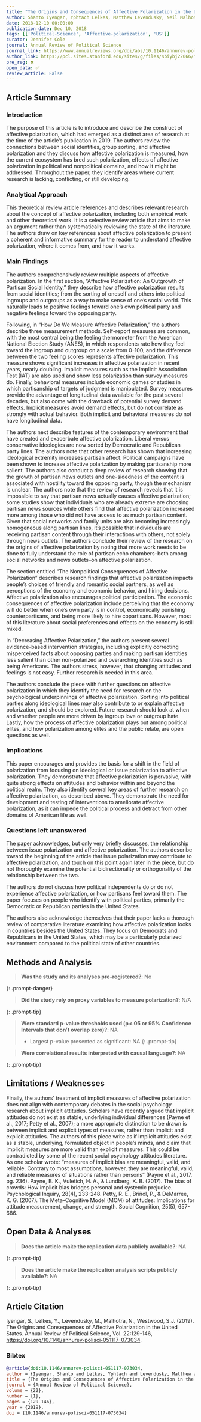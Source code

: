 ```yaml
---
title: "The Origins and Consequences of Affective Polarization in the United States"
author: Shanto Iyengar, Yphtach Lelkes, Matthew Levendusky, Neil Malhotra, and Sean J. Westwood
date: 2018-12-10 00:00:00
publication_date: Dec 10, 2018
tags: [['Political-Science', 'Affective-polarization', 'US']]
curator: Jennifer Cole
journal: Annual Review of Political Science
journal_link: https://www.annualreviews.org/doi/abs/10.1146/annurev-polisci-051117-073034
author_link: https://pcl.sites.stanford.edu/sites/g/files/sbiybj22066/files/media/file/iyengar-ar-origins.pdf
pre_reg: ❌
open_data: ✅
review_article: False
---
```


## Article Summary

### Introduction ###

The purpose of this article is to introduce and describe the construct of affective polarization, which had emerged as a distinct area of research at the time of the article’s publication in 2019. The authors review the connections between social identities, group sorting, and affective polarization and they discuss how affective polarization is measured, how the current ecosystem has bred such polarization, effects of affective polarization in political and nonpolitical domains, and how it might be addressed. Throughout the paper, they identify areas where current research is lacking, conflicting, or still developing.

### Analytical Approach ###

This theoretical review article references and describes relevant research about the concept of affective polarization, including both empirical work and other theoretical work. It is a selective review article that aims to make an argument rather than systematically reviewing the state of the literature. The authors draw on key references about affective polarization to present a coherent and informative summary for the reader to understand affective polarization, where it comes from, and how it works.

### Main Findings ###

The authors comprehensively review multiple aspects of affective polarization. In the first section, “Affective Polarization: An Outgrowth of Partisan Social Identity,” they describe how affective polarization results from social identities; from the sorting of oneself and others into political ingroups and outgroups as a way to make sense of one’s social world. This naturally leads to positive feelings toward one’s own political party and negative feelings toward the opposing party. 
 
Following, in “How Do We Measure Affective Polarization,” the authors describe three measurement methods. Self-report measures are common, with the most central being the feeling thermometer from the American National Election Study (ANES), in which respondents rate how they feel toward the ingroup and outgroup on a scale from 0-100, and the difference between the two feeling scores represents affective polarization. This measure shows significant increases in affective polarization in recent years, nearly doubling. Implicit measures such as the Implicit Association Test (IAT) are also used and show less polarization than survey measures do. Finally, behavioral measures include economic games or studies in which partisanship of targets of judgment is manipulated. Survey measures provide the advantage of longitudinal data available for the past several decades, but also come with the drawback of potential survey demand effects. Implicit measures avoid demand effects, but do not correlate as strongly with actual behavior. Both implicit and behavioral measures do not have longitudinal data.

The authors next describe features of the contemporary environment that have created and exacerbate affective polarization.  Liberal versus conservative ideologies are now sorted by Democratic and Republican party lines. The authors note that other research has shown that increasing ideological extremity increases partisan affect. Political campaigns have been shown to increase affective polarization by making partisanship more salient. The authors also conduct a deep review of research showing that the growth of partisan news outlets and one-sidedness of the content is associated with hostility toward the opposing party, though the mechanism is unclear. The authors note that the review of research reveals that it is impossible to say that partisan news actually causes affective polarization; some studies show that individuals who are already extreme are choosing partisan news sources while others find that affective polarization increased more among those who did not have access to as much partisan content. Given that social networks and family units are also becoming increasingly homogeneous along partisan lines, it’s possible that individuals are receiving partisan content through their interactions with others, not solely through news outlets. The authors conclude their review of the research on the origins of affective polarization by noting that more work needs to be done to fully understand the role of partisan echo chambers–both among social networks and news outlets–on affective polarization. 

The section entitled “The Nonpolitical Consequences of Affective Polarization” describes research findings that affective polarization impacts people’s choices of friendly and romantic social partners, as well as perceptions of the economy and economic behavior, and hiring decisions. Affective polarization also encourages political participation. The economic consequences of affective polarization include perceiving that the economy will do better when one’s own party is in control, economically punishing counterpartisans, and being more likely to hire copartisans. However, most of this literature about social preferences and effects on the economy is still mixed. 

In “Decreasing Affective Polarization,” the authors present several evidence-based intervention strategies, including explicitly correcting misperceived facts about opposing parties and making partisan identities less salient than other non-polarized and overarching identities such as being Americans. The authors stress, however, that changing attitudes and feelings is not easy. Further research is needed in this area.

The authors conclude the piece with further questions on affective polarization in which they identify the need for research on the psychological underpinnings of affective polarization. Sorting into political parties along ideological lines may also contribute to or explain affective polarization, and should be explored. Future research should look at when and whether people are more driven by ingroup love or outgroup hate. Lastly, how the process of affective polarization plays out among political elites, and how polarization among elites and the public relate, are open questions as well.

### Implications ###

This paper encourages and provides the basis for a shift in the field of polarization from focusing on ideological or issue polarization to affective polarization. They demonstrate that affective polarization is pervasive, with quite strong effects on attitudes and behavior within and beyond the political realm. They also identify several key areas of further research on affective polarization, as described above. They demonstrate the need for development and testing of interventions to ameliorate affective polarization, as it can impede the political process and detract from other domains of American life as well.

### Questions left unanswered ###

The paper acknowledges, but only very briefly discusses, the relationship between issue polarization and affective polarization. The authors describe toward the beginning of the article that issue polarization may contribute to affective polarization, and touch on this point again later in the piece, but do not thoroughly examine the potential bidirectionality or orthogonality of the relationship between the two.

The authors do not discuss how political independents do or do not experience affective polarization, or how partisans feel toward them. The paper focuses on people who identify with political parties, primarily the Democratic or Republican parties in the United States.

The authors also acknowledge themselves that their paper lacks a thorough review of comparative literature examining how affective polarization looks in countries besides the United States. They focus on Democrats and Republicans in the United States, which may be a particularly polarized environment compared to the political state of other countries.


## Methods and Analysis

> **Was the study and its analyses pre-registered?**: No
> 
{: .prompt-danger}

> **Did the study rely on proxy variables to measure polarization?**: N/A
> 
> 
>  
{: .prompt-tip}


> **Were standard p-value thresholds used (p<.05 or 95% Confidence Intervals that don’t overlap zero)?**: NA
> 
> - Largest p-value presented as significant: NA
{: .prompt-tip}

> **Were correlational results interpreted with causal language?**: NA
> 
{: .prompt-tip}

## Limitations / Weaknesses

Finally, the authors’ treatment of implicit measures of affective polarization does not align with contemporary debates in the social psychology research about implicit attitudes. Scholars have recently argued that implicit attitudes do not exist as stable, underlying individual differences (Payne et al., 2017; Petty et al., 2007); a more appropriate distinction to be drawn is between implicit and explicit types of measures, rather than implicit and explicit attitudes. The authors of this piece write as if implicit attitudes exist as a stable, underlying, formulated object in people’s minds, and claim that implicit measures are more valid than explicit measures. This could be contradicted by some of the recent social psychology attitudes literature. As one scholar wrote: “measures of implicit bias are meaningful, valid, and reliable. Contrary to most assumptions, however, they are meaningful, valid, and reliable measures of situations rather than persons” (Payne et al., 2017, pg. 236).  Payne, B. K., Vuletich, H. A., & Lundberg, K. B. (2017). The bias of crowds: How implicit bias bridges personal and systemic prejudice. Psychological Inquiry, 28(4), 233-248.   Petty, R. E., Briñol, P., & DeMarree, K. G. (2007). The Meta–Cognitive Model (MCM) of attitudes: Implications for attitude measurement, change, and strength. Social Cognition, 25(5), 657-686.

## Open Data & Analyses

> **Does the article make the replication data publicly available?**: NA
> 
{: .prompt-tip}

> **Does the article make the replication analysis scripts publicly available?**: NA
> 
{: .prompt-tip}



## Article Citation

 Iyengar, S., Lelkes, Y., Levendusky, M., Malhotra, N., Westwood, S.J. (2019).  The Origins and Consequences of Affective Polarization in the United States. Annual Review of Political Science, Vol. 22:129-146, https://doi.org/10.1146/annurev-polisci-051117-073034. 

### Bibtex

```bibtex
@article{doi:10.1146/annurev-polisci-051117-073034,
author = {Iyengar, Shanto and Lelkes, Yphtach and Levendusky, Matthew and Malhotra, Neil and Westwood, Sean J.},
title = {The Origins and Consequences of Affective Polarization in the United States},
journal = {Annual Review of Political Science},
volume = {22},
number = {1},
pages = {129-146},
year = {2019},
doi = {10.1146/annurev-polisci-051117-073034}

```